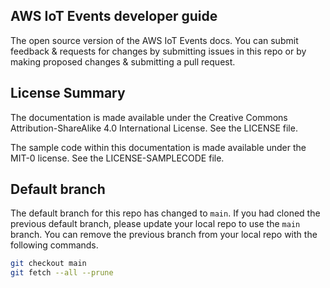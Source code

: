 ## AWS IoT Events developer guide

The open source version of the AWS IoT Events docs. You can submit feedback & requests for changes by submitting issues in this repo or by making proposed changes & submitting a pull request.

## License Summary

The documentation is made available under the Creative Commons Attribution-ShareAlike 4.0 International License. See the LICENSE file.

The sample code within this documentation is made available under the MIT-0 license. See the LICENSE-SAMPLECODE file.

## Default branch
The default branch for this repo has changed to `main`. 
If you had cloned the previous default branch, please update your local repo to use the `main` branch. 
You can remove the previous branch from your local repo with the following commands.
```bash
git checkout main
git fetch --all --prune
```